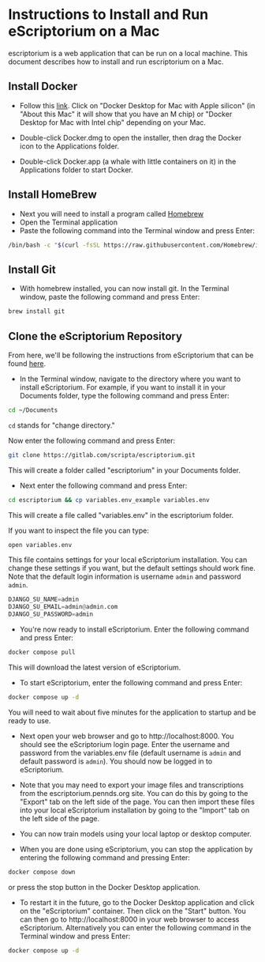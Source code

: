 # Instructions to Install and Run eScriptorium on a Mac 

escriptorium is a web application that can be run on a local machine. This document describes how to install and run escriptorium on a Mac.

## Install Docker

- Follow this [link](https://docs.docker.com/desktop/install/mac-install/). Click on "Docker Desktop for Mac with Apple silicon" (in "About this Mac" it will show that you have an M chip) or "Docker Desktop for Mac with Intel chip" depending on your Mac.

- Double-click Docker.dmg to open the installer, then drag the Docker icon to the Applications folder.

- Double-click Docker.app (a whale with little containers on it) in the Applications folder to start Docker.

## Install HomeBrew

- Next you will need to install a program called [Homebrew](https://docs.brew.sh/Installation.)
- Open the Terminal application
- Paste the following command into the Terminal window and press Enter:
```bash
/bin/bash -c "$(curl -fsSL https://raw.githubusercontent.com/Homebrew/install/HEAD/install.sh)"
```

## Install Git

- With homebrew installed, you can now install git. In the Terminal window, paste the following command and press Enter:
```bash
brew install git
``` 


## Clone the eScriptorium Repository
From here, we'll be following the instructions from eScriptorium that can be found [here](https://gitlab.com/scripta/escriptorium/-/wikis/docker-install).

- In the Terminal window, navigate to the directory where you want to install eScriptorium. For example, if you want to install it in your Documents folder, type the following command and press Enter:
```bash
cd ~/Documents
```
`cd` stands for "change directory." 

Now enter the following command and press Enter:
```bash
git clone https://gitlab.com/scripta/escriptorium.git
```
This will create a folder called "escriptorium" in your Documents folder.
- Next enter the following command and press Enter:
```bash
cd escriptorium && cp variables.env_example variables.env  
```
This will create a file called "variables.env" in the escriptorium folder.

If you want to inspect the file you can type: 
```bash
open variables.env
```
This file contains settings for your local eScriptorium installation. You can change these settings if you want, but the default settings should work fine. Note that the default login information is username `admin` and password `admin`. 
```python
DJANGO_SU_NAME=admin
DJANGO_SU_EMAIL=admin@admin.com
DJANGO_SU_PASSWORD=admin
```

- You're now ready to install eScriptorium. Enter the following command and press Enter:
```bash
docker compose pull
```
This will download the latest version of eScriptorium.
- To start eScriptorium, enter the following command and press Enter:
```bash
docker compose up -d 
```
You will need to wait about five minutes for the application to startup and be ready to use.

- Next open your web browser and go to http://localhost:8000. You should see the eScriptorium login page. Enter the username and password from the variables.env file (default username is `admin` and default password is `admin`). You should now be logged in to eScriptorium.

- Note that you may need to export your image files and transcriptions from the escriptorium.pennds.org site. You can do this by going to the "Export" tab on the left side of the page. You can then import these files into your local eScriptorium installation by going to the "Import" tab on the left side of the page.

- You can now train models using your local laptop or desktop computer. 

- When you are done using eScriptorium, you can stop the application by entering the following command and pressing Enter:
```bash
docker compose down
```
or press the stop button in the Docker Desktop application.

- To restart it in the future, go to the Docker Desktop application and click on the "eScriptorium" container. Then click on the "Start" button. You can then go to http://localhost:8000 in your web browser to access eScriptorium. Alternatively you can enter the following command in the Terminal window and press Enter:
```bash
docker compose up -d
```

